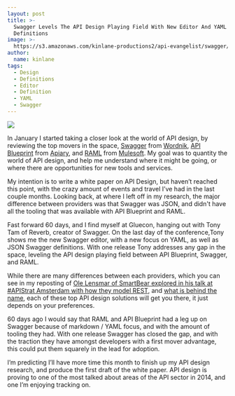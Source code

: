 ```yaml
---
layout: post
title: >-
  Swagger Levels The API Design Playing Field With New Editor And YAML
  Definitions
image: >-
  https://s3.amazonaws.com/kinlane-productions2/api-evangelist/swagger/swagger-editor.png
author:
  name: kinlane
tags:
  - Design
  - Definitions
  - Editor
  - Definition
  - YAML
  - Swagger
---
```

[![](https://s3.amazonaws.com/kinlane-productions2/api-evangelist/swagger/swagger-editor.png)](http://editor.swagger.wordnik.com/)

In January I started taking a closer look at the world of API design, by reviewing the top movers in the space, [Swagger](http://bit.ly/1kFrKF0) from [Wordnik](http://bit.ly/1kFrINy), [API Blueprint](http://bit.ly/1cl8tCc) from [Apiary](http://bit.ly/1pb4H8k), and [RAML](http://bit.ly/16ZTZYt) from [Mulesoft](http://bit.ly/1mtmiF9). My goal was to quantity the world of API design, and help me understand where it might be going, or where there are opportunities for new tools and services.

My intention is to write a white paper on API Design, but haven’t reached this point, with the crazy amount of events and travel I’ve had in the last couple months. Looking back, at where I left off in my research, the major difference between providers was that Swagger was JSON, and didn't have all the tooling that was available with API Blueprint and RAML.

Fast forward 60 days, and I find myself at Gluecon, hanging out with Tony Tam of Reverb, creator of Swagger. On the last day of the conference,Tony shows me the new Swagger editor, with a new focus on YAML, as well as JSON Swagger definitions. With one release Tony addresses any gap in the space, leveling the API design playing field between API Blueprint, Swagger, and RAML.

While there are many differences between each providers, which you can see in my reposting of [Ole Lensmar of SmartBear explored in his talk at #APIStrat Amsterdam with how they model REST](http://apievangelist.com/2014/04/07/api-definitions-how-do-they-model-rest/), and [what is behind the name](http://apievangelist.com/2014/04/03/api-definitions-what-is-behind-the-name), each of these top API design solutions will get you there, it just depends on your preferences.

60 days ago I would say that RAML and API Blueprint had a leg up on Swagger because of markdown / YAML focus, and with the amount of tooling they had. With one release Swagger has closed the gap, and with the traction they have amongst developers with a first mover advantage, this could put them squarely in the lead for adoption.

I’m predicting I’ll have more time this month to finish up my API design research, and produce the first draft of the white paper. API design is proving to one of the most talked about areas of the API sector in 2014, and one I’m enjoying tracking on.